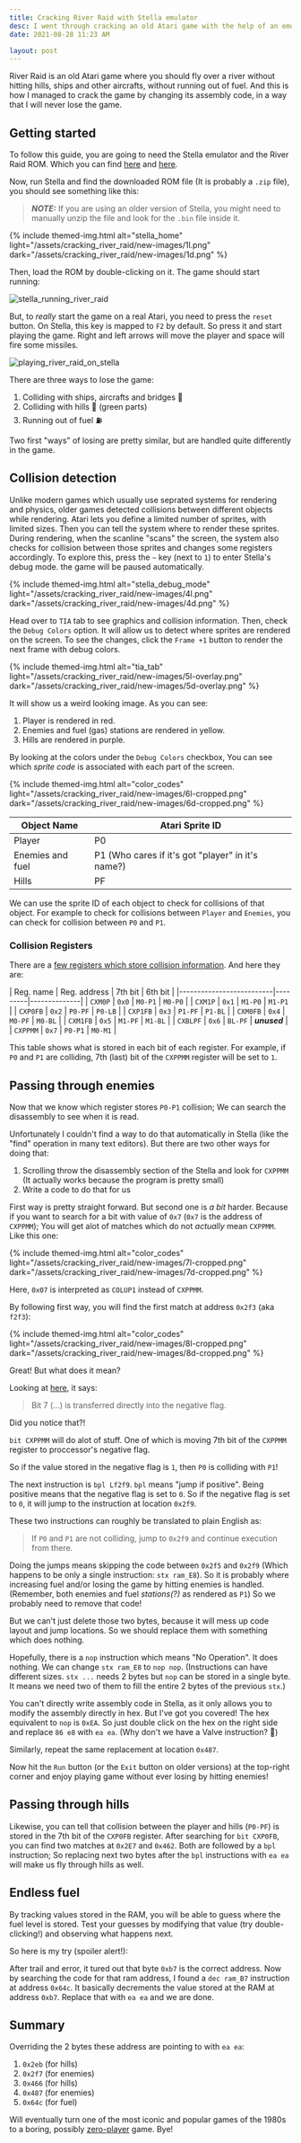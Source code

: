 ```yaml
---
title: Cracking River Raid with Stella emulator
desc: I went through cracking an old Atari game with the help of an emulator
date: 2021-08-28 11:23 AM

layout: post
---
```


River Raid is an old Atari game where you should fly over a river without hitting hills, ships and other aircrafts, without running out of fuel.
And this is how I managed to crack the game by changing its assembly code, in a way that I will never lose the game.

## Getting started
To follow this guide, you are going to need the Stella emulator and the River Raid ROM. Which you can find [here](https://stella-emu.github.io/downloads.html) and [here](http://www.atarimania.com/game-atari-2600-vcs-river-raid_s6826.html).

Now, run Stella and find the downloaded ROM file (It is probably a `.zip` file), you should see something like this:

> **_NOTE:_** If you are using an older version of Stella, you might need to manually unzip the file and look for the `.bin` file inside it.

{% include themed-img.html
    alt="stella_home"
    light="/assets/cracking_river_raid/new-images/1l.png"
    dark="/assets/cracking_river_raid/new-images/1d.png" %}

Then, load the ROM by double-clicking on it. The game should start running:

![stella_running_river_raid](/assets/cracking_river_raid/new-images/2.png)

But, to *really* start the game on a real Atari, you need to press the `reset` button. On Stella, this key is mapped to `F2` by default. So press it and start playing the game. Right and left arrows will move the player and space will fire some missiles.

![playing_river_raid_on_stella](/assets/cracking_river_raid/new-images/3.png)

There are three ways to lose the game:
1. Colliding with ships, aircrafts and bridges 🚁
2. Colliding with hills 🌲 (green parts)
3. Running out of fuel ⛽

Two first "ways" of losing are pretty similar, but are handled quite differently in the game.

## Collision detection
Unlike modern games which usually use seprated systems for rendering and physics, older games detected collisions between different objects while rendering.
Atari lets you define a limited number of sprites, with limited sizes. Then you can tell the system where to render these sprites. During rendering, when the scanline "scans" the screen, the system also checks for collision between those sprites and changes some registers accordingly. To explore this, press the `~` key (next to `1`) to enter Stella's debug mode. the game will be paused automatically.

{% include themed-img.html
    alt="stella_debug_mode"
    light="/assets/cracking_river_raid/new-images/4l.png"
    dark="/assets/cracking_river_raid/new-images/4d.png" %}

Head over to `TIA` tab to see graphics and collision information. Then, check the `Debug Colors` option. It will allow us to detect where sprites are rendered on the screen. To see the changes, click the `Frame +1` button to render the next frame with debug colors.

{% include themed-img.html
    alt="tia_tab"
    light="/assets/cracking_river_raid/new-images/5l-overlay.png"
    dark="/assets/cracking_river_raid/new-images/5d-overlay.png" %}

It will show us a weird looking image. As you can see:

1. Player is rendered in red.
2. Enemies and fuel (gas) stations are rendered in yellow.
3. Hills are rendered in purple.

By looking at the colors under the `Debug Colors` checkbox, You can see which *sprite code* is associated with each part of the screen.

{% include themed-img.html
    alt="color_codes"
    light="/assets/cracking_river_raid/new-images/6l-cropped.png"
    dark="/assets/cracking_river_raid/new-images/6d-cropped.png" %}


| Object Name      | Atari Sprite ID                                               |
|------------------|---------------------------------------------------------------|
| Player           | P0                                                            |
| Enemies and fuel | P1 (Who cares if it's got "player" in it's name?)             |
| Hills            | PF                                                            |

We can use the sprite ID of each object to check for collisions of that object.
For example to check for collisions between `Player` and `Enemies`, you can check for collision between `P0` and `P1`.

### Collision Registers
There are a [few registers which store collision information](https://www.masswerk.at/rc2018/04/08.html).
And here they are:

| Reg. name | Reg. address | 7th bit | 6th bit      |
|--------------------------|---------|--------------|
| `CXM0P`   | `0x0`        | `M0-P1` | `M0-P0`      |
| `CXM1P`   | `0x1`        | `M1-P0` | `M1-P1`      |
| `CXP0FB`  | `0x2`        | `P0-PF` | `P0-LB`      |
| `CXP1FB`  | `0x3`        | `P1-PF` | `P1-BL`      |
| `CXM0FB`  | `0x4`        | `M0-PF` | `M0-BL`      |
| `CXM1FB`  | `0x5`        | `M1-PF` | `M1-BL`      |
| `CXBLPF`  | `0x6`        | `BL-PF` | ***unused*** |
| `CXPPMM`  | `0x7`        | `P0-P1` | `M0-M1`      |

This table shows what is stored in each bit of each register.
For example, if `P0` and `P1` are colliding, 7th (last) bit of the `CXPPMM` register will be set to `1`.

## Passing through enemies
Now that we know which register stores `P0-P1` collision; We can search the disassembly to see when it is read.

Unfortunately I couldn't find a way to do that automatically in Stella (like the "find" operation in many text editors). But there are two other ways for doing that:
1. Scrolling throw the disassembly section of the Stella and look for `CXPPMM` (It actually works because the program is pretty small)
2. Write a code to do that for us

First way is pretty straight forward. But second one is *a bit* harder. Because if you want to search for a bit with value of `0x7` (`0x7` is the address of `CXPPMM`); You will get alot of matches which do not *actually* mean `CXPPMM`. Like this one:

{% include themed-img.html
    alt="color_codes"
    light="/assets/cracking_river_raid/new-images/7l-cropped.png"
    dark="/assets/cracking_river_raid/new-images/7d-cropped.png" %}

Here, `0x07` is interpreted as `COLUP1` instead of `CXPPMM`.

By following first way, you will find the first match at address `0x2f3` (aka `f2f3`):

{% include themed-img.html
    alt="color_codes"
    light="/assets/cracking_river_raid/new-images/8l-cropped.png"
    dark="/assets/cracking_river_raid/new-images/8d-cropped.png" %}

Great! But what does it mean?

Looking at [here](https://www.c64-wiki.com/wiki/BIT_(assembler)), it says:
> Bit 7 (...) is transferred directly into the negative flag.

Did you notice that?!

`bit CXPPMM` will do alot of stuff. One of which is moving 7th bit of the `CXPPMM` register to proccessor's negative flag.

So if the value stored in the negative flag is `1`, then `P0` is colliding with `P1`!

The next instruction is `bpl Lf2f9`. `bpl` means "jump if positive". Being positive means that the negative flag is set to `0`.
So if the negative flag is set to `0`, it will jump to the instruction at location `0x2f9`.

These two instructions can roughly be translated to plain English as:
> If `P0` and `P1` are not colliding, jump to `0x2f9` and continue execution from there.

Doing the jumps means skipping the code between `0x2f5` and `0x2f9` (Which happens to be only a single instruction: `stx ram_E8`). So it is probably where increasing fuel and/or losing the game by hitting enemies is handled. (Remember, both enemies and fuel *stations(?)* as rendered as `P1`) So we probably need to remove that code!

But we can't just delete those two bytes, because it will mess up code layout and jump locations. So we should replace them with something which does nothing.

Hopefully, there is a `nop` instruction which means "No Operation". It does nothing. We can change `stx ram_E8` to `nop nop`. (Instructions can have different sizes. `stx ...` needs 2 bytes but `nop` can be stored in a single byte. It means we need two of them to fill the entire 2 bytes of the previous `stx`.)

You can't directly write assembly code in Stella, as it only allows you to modify the assembly directly in hex. But I've got you covered! The hex equivalent to `nop` is `0xEA`. So just double click on the hex on the right side and replace `86 e8` with `ea ea`. (Why don't we have a Valve instruction? 🤔)

Similarly, repeat the same replacement at location `0x487`.

Now hit the `Run` button (or the `Exit` button on older versions) at the top-right corner and enjoy playing game without ever losing by hitting enemies!

## Passing through hills
Likewise, you can tell that collision between the player and hills (`P0-PF`) is stored in the 7th bit of the `CXP0FB` register.
After searching for `bit CXP0FB`, you can find two matches at `0x2E7` and `0x462`. Both are followed by a `bpl` instruction; So replacing next two bytes after the `bpl` instructions with `ea ea` will make us fly through hills as well.

## Endless fuel
By tracking values stored in the RAM, you will be able to guess where the fuel level is stored. Test your guesses by modifying that value (try double-clicking!) and observing what happens next.

So here is my try (spoiler alert!):

After trail and error, it tured out that byte `0xb7` is the correct address.
Now by searching the code for that ram address, I found a `dec ram_B7` instruction at address `0x64c`. It basically decrements the value stored at the RAM at address `0xb7`. Replace that with `ea ea` and we are done.

## Summary
Overriding the 2 bytes these address are pointing to with `ea ea`:
1. `0x2eb`  (for hills)
2. `0x2f7`  (for enemies)
3. `0x466`  (for hills)
4. `0x487`  (for enemies)
5. `0x64c` (for fuel)

Will eventually turn one of the most iconic and popular games of the 1980s to a boring, possibly [zero-player](https://en.wikipedia.org/wiki/Zero-player_game) game. Bye!
